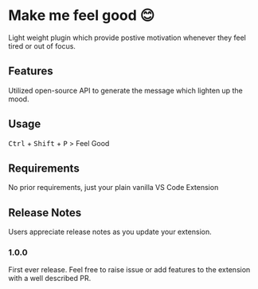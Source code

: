 # Make me feel good 😊

Light weight plugin which provide postive motivation whenever they feel tired or out of focus. 

## Features

Utilized open-source API to generate the message which lighten up the mood.

## Usage

<kbd>Ctrl</kbd> + <kbd>Shift</kbd> + <kbd>P</kbd> > Feel Good

## Requirements

No prior requirements, just your plain vanilla VS Code Extension

## Release Notes

Users appreciate release notes as you update your extension.

### 1.0.0

First ever release. Feel free to raise issue or add features to the extension with a well described PR.

